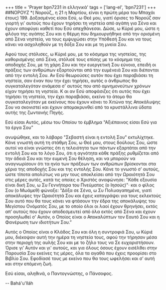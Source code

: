 +++
title = 'Prayer bpn7231 in ελληνικά'
tags = ['lang-el', 'bpn7231']
+++
##ΝΟΡΟΥΖ 
*( Νορούζ,, η 21 η Μαρτίου, είναι η πρώτη µέρα του Μπαχάι έτους) 199. ∆οξασµένος είσαι Εσύ, ω Θεέ µου, γιατί όρισες το Νορούζ σαν γιορτή γι’ αυτούς που έχουν τηρήσει τη νηστεία από αγάπη για Σένα και έχουν αποφύγει καθετί που Εσύ απεχθάνεσαι. ∆ώσε, ω Κύριέ µου, ώστε η φλόγα της αγάπης Σου και η θέρµη που δηµιουργήθηκε από την ορισµένη από Σένα νηστεία, να τους εµψυχώσει στην Υπόθεσή Σου και να τους κάνει να ασχοληθούν µε τη δόξα Σου και µε τη µνεία Σου.

Αφού τους στόλισες, ω Κύριέ µου, µε το κόσµηµα της νηστείας, της καθορισµένης από Σένα, στόλισέ τους επίσης µε το κόσµηµα της αποδοχής Σου, µε τη χάρη Σου και την ευεργετική Σου εύνοια, επειδή οι πράξεις των ανθρώπων εξαρτούνται από την ευµένειά Σου και διέπονται από την εντολή Σου. Αν Εσύ θεωρούσες αυτόν που έχει παραβιάσει τη νηστεία, σαν έναν που την έχει τηρήσει, αυτός ο άνθρωπος θα συγκαταλεγόταν ανάµεσα σ’ αυτούς που από αµνηµονεύτων χρόνων είχαν τηρήσει τη νηστεία. K αι αν Εσύ αποφάσιζες ότι αυτός που έχει τηρήσει τη νηστεία, την έχει παραβιάσει, εκείνο το άτοµο θα συγκαταλεγόταν µε εκείνους που έχουν κάνει το Χιτώνα της Αποκάλυψης Σου να σκονιστεί και έχουν αποµακρυνθεί από τα κρυστάλλινα ύδατα αυτής της ζωντανής Πηγής.

Εσύ είσαι Αυτός, µέσω του Οποίου το έµβληµα "Αξιέπαινος είσαι Εσύ για τα έργα Σου”

ανυψώθηκε, και το λάβαρο "Σεβαστή είναι η εντολή Σου" εκτυλίχτηκε. Κάνε γνωστή αυτή τη στάθµη Σου, ω Θεέ µου, στους δούλους Σου, ώστε αυτοί να είναι γνώστες ότι η τελειότητα των πάντων εξαρτάται από την εντολή Σου και το λόγο Σου, ότι η αγνότητα κάθε πράξης ρυθµίζεται από την άδειά Σου και την ευµενή Σου θέληση, και να µπορούν να αναγνωρίσουν ότι τα ηνία των πράξεων των ανθρώπων βρίσκονται στα χέρια της αποδοχής Σου και της εντολής Σου. Κάνε το γνωστό σ’ αυτούς, ώστε τίποτα απολύτως να µην τους αποκλείσει από την Ωραιότητά Σου στις µέρες αυτές, κατά τις οποίες ο Χριστός αναφώνησε: "Κάθε εξουσία είναι δική Σου, ω Συ Γεννήτορα του Πνεύµατος (ο Ιησούς)"· και ο φίλος Σου (ο Μωάµεθ) φώναξε: "∆όξα σε Σένα, ω Συ Πολυαγαπηµένε, γιατί αποκάλυψες την Ωραιότητά Σου και έχεις καταγράψει για τους εκλεκτούς Σου αυτό που θα τους κάνει να φτάσουν την έδρα της αποκάλυψης του Μεγίστου Ονόµατός Σου, µε το οποίο όλοι οι λαοί έχουν θρηνήσει, εκτός απ’ αυτούς που έχουν αποδεσµευτεί από όλα εκτός από Σένα και έχουν προσηλωθεί σ’ Αυτόν, ο Οποίος είναι ο Αποκαλύπτων τον Εαυτό Σου και η Φανέρωση των ιδιοτήτων Σου.”

Αυτός ο Οποίος είναι ο Κλάδος Σου και όλη η συντροφιά Σου, ω Κύριέ µου, διέκοψαν αυτή την ηµέρα τη νηστεία τους, αφού την τήρησαν µέσα στην περιοχή της αυλής Σου και µε το ζήλο τους να Σε ευχαριστήσουν. Όρισε γι’ Αυτόν και γι' αυτούς, και για όλους όσους έχουν εισέλθει στην Παρουσία Σου εκείνες τις µέρες, όλα τα αγαθά που έχεις προορίσει στο Βιβλίο Σου. Εφοδίασέ τους µε εκείνο που θα τους ωφελήσει και σ’ αυτή και στην επόµενη ζωή.

Εσύ είσαι, αληθινά, ο Παντογνώστης, ο Πάνσοφος.

-- Bahá'u'lláh
